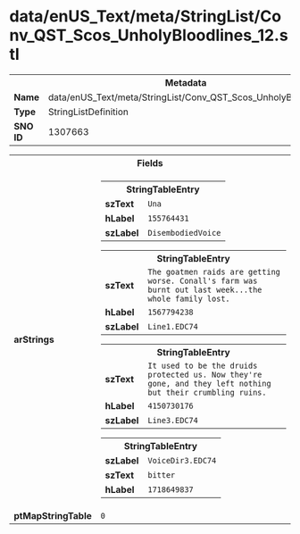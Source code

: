 <h1>data/enUS_Text/meta/StringList/Conv_QST_Scos_UnholyBloodlines_12.stl</h1><table><tr><th colspan="100%">Metadata</th></tr><tr><td><b>Name</b></td><td>data/enUS_Text/meta/StringList/Conv_QST_Scos_UnholyBloodlines_12.stl</td></tr><tr><td><b>Type</b></td><td>StringListDefinition</td></tr><tr><td><b>SNO ID</b></td><td>1307663</td></tr></table>

<table><tr><th colspan="100%">Fields</th></tr><tr><td><b>arStrings</b></td><td><table><tr><th colspan="100%">StringTableEntry</th></tr><tr><td><b>szText</b></td><td><code>Una</code></td></tr><tr><td><b>hLabel</b></td><td><code>155764431</code></td></tr><tr><td><b>szLabel</b></td><td><code>DisembodiedVoice</code></td></tr></table>


<table><tr><th colspan="100%">StringTableEntry</th></tr><tr><td><b>szText</b></td><td><code>The goatmen raids are getting worse. Conall's farm was burnt out last week...the whole family lost.</code></td></tr><tr><td><b>hLabel</b></td><td><code>1567794238</code></td></tr><tr><td><b>szLabel</b></td><td><code>Line1.EDC74</code></td></tr></table>


<table><tr><th colspan="100%">StringTableEntry</th></tr><tr><td><b>szText</b></td><td><code>It used to be the druids protected us. Now they're gone, and they left nothing but their crumbling ruins.</code></td></tr><tr><td><b>hLabel</b></td><td><code>4150730176</code></td></tr><tr><td><b>szLabel</b></td><td><code>Line3.EDC74</code></td></tr></table>


<table><tr><th colspan="100%">StringTableEntry</th></tr><tr><td><b>szLabel</b></td><td><code>VoiceDir3.EDC74</code></td></tr><tr><td><b>szText</b></td><td><code>bitter</code></td></tr><tr><td><b>hLabel</b></td><td><code>1718649837</code></td></tr></table>


</td></tr><tr><td><b>ptMapStringTable</b></td><td><code>0</code></td></tr></table>

